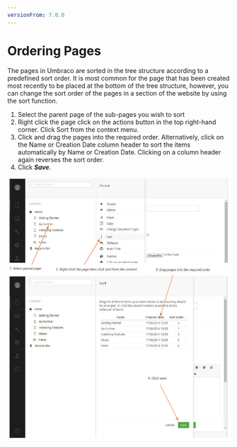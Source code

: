 ```yaml
---
versionFrom: 7.0.0
---
```


# Ordering Pages

The pages in Umbraco are sorted in the tree structure according to a predefined sort order. It is most common for the page that has been created most recently to be placed at the bottom of the tree structure, however, you can change the sort order of the pages in a section of the website by using the sort function.

1. Select the parent page of the sub-pages you wish to sort
2. Right click the page click on the actions button in the top right-hand corner. Click Sort from the context menu.
3. Click and drag the pages into the required order. Alternatively, click on the Name or Creation Date column header to sort the items automatically by Name or Creation Date. Clicking on a column header again reverses the sort order.
4. Click ***Save***.

![orderPages.jpg](images/orderPages.jpg)
